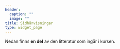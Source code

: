 ```yaml
---
header:
  caption: ""
  image: ""
title: Sidhänvisningar
type: widget_page
---
```


Nedan finns __en del__ av den litteratur som ingår i kursen.

